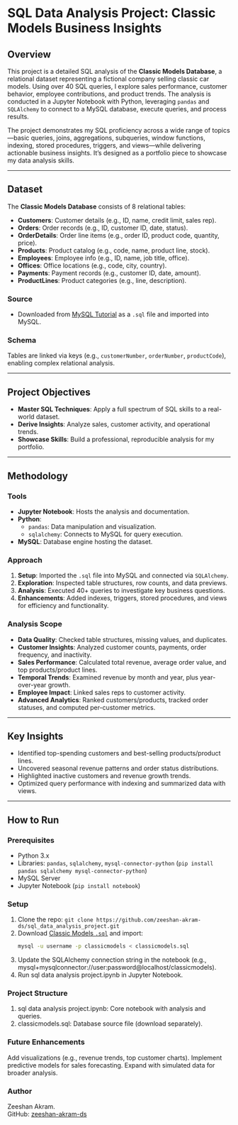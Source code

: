 # SQL Data Analysis Project: Classic Models Business Insights

## Overview
This project is a detailed SQL analysis of the **Classic Models Database**, a relational dataset representing a fictional company selling classic car models. Using over 40 SQL queries, I explore sales performance, customer behavior, employee contributions, and product trends. The analysis is conducted in a Jupyter Notebook with Python, leveraging `pandas` and `SQLAlchemy` to connect to a MySQL database, execute queries, and process results.

The project demonstrates my SQL proficiency across a wide range of topics—basic queries, joins, aggregations, subqueries, window functions, indexing, stored procedures, triggers, and views—while delivering actionable business insights. It’s designed as a portfolio piece to showcase my data analysis skills.

---

## Dataset
The **Classic Models Database** consists of 8 relational tables:
- **Customers**: Customer details (e.g., ID, name, credit limit, sales rep).
- **Orders**: Order records (e.g., ID, customer ID, date, status).
- **OrderDetails**: Order line items (e.g., order ID, product code, quantity, price).
- **Products**: Product catalog (e.g., code, name, product line, stock).
- **Employees**: Employee info (e.g., ID, name, job title, office).
- **Offices**: Office locations (e.g., code, city, country).
- **Payments**: Payment records (e.g., customer ID, date, amount).
- **ProductLines**: Product categories (e.g., line, description).

### Source
- Downloaded from [MySQL Tutorial](https://www.mysqltutorial.org/mysql-sample-database.aspx) as a `.sql` file and imported into MySQL.

### Schema
Tables are linked via keys (e.g., `customerNumber`, `orderNumber`, `productCode`), enabling complex relational analysis.

---

## Project Objectives
- **Master SQL Techniques**: Apply a full spectrum of SQL skills to a real-world dataset.
- **Derive Insights**: Analyze sales, customer activity, and operational trends.
- **Showcase Skills**: Build a professional, reproducible analysis for my portfolio.

---

## Methodology
### Tools
- **Jupyter Notebook**: Hosts the analysis and documentation.
- **Python**:
  - `pandas`: Data manipulation and visualization.
  - `sqlalchemy`: Connects to MySQL for query execution.
- **MySQL**: Database engine hosting the dataset.

### Approach
1. **Setup**: Imported the `.sql` file into MySQL and connected via `SQLAlchemy`.
2. **Exploration**: Inspected table structures, row counts, and data previews.
3. **Analysis**: Executed 40+ queries to investigate key business questions.
4. **Enhancements**: Added indexes, triggers, stored procedures, and views for efficiency and functionality.

### Analysis Scope
- **Data Quality**: Checked table structures, missing values, and duplicates.
- **Customer Insights**: Analyzed customer counts, payments, order frequency, and inactivity.
- **Sales Performance**: Calculated total revenue, average order value, and top products/product lines.
- **Temporal Trends**: Examined revenue by month and year, plus year-over-year growth.
- **Employee Impact**: Linked sales reps to customer activity.
- **Advanced Analytics**: Ranked customers/products, tracked order statuses, and computed per-customer metrics.

---

## Key Insights
- Identified top-spending customers and best-selling products/product lines.
- Uncovered seasonal revenue patterns and order status distributions.
- Highlighted inactive customers and revenue growth trends.
- Optimized query performance with indexing and summarized data with views.

---

## How to Run
### Prerequisites
- Python 3.x
- Libraries: `pandas`, `sqlalchemy`, `mysql-connector-python` (`pip install pandas sqlalchemy mysql-connector-python`)
- MySQL Server
- Jupyter Notebook (`pip install notebook`)

### Setup
1. Clone the repo: `git clone https://github.com/zeeshan-akram-ds/sql_data_analysis_project.git`
2. Download [Classic Models `.sql`](https://www.mysqltutorial.org/mysql-sample-database.aspx) and import:
   ```bash
   mysql -u username -p classicmodels < classicmodels.sql
3. Update the SQLAlchemy connection string in the notebook (e.g., mysql+mysqlconnector://user:password@localhost/classicmodels).
4. Run sql data analysis project.ipynb in Jupyter Notebook.
### Project Structure
1. sql data analysis project.ipynb: Core notebook with analysis and queries.
2. classicmodels.sql: Database source file (download separately).
### Future Enhancements
  Add visualizations (e.g., revenue trends, top customer charts).
  Implement predictive models for sales forecasting.
  Expand with simulated data for broader analysis.
### Author
Zeeshan Akram.  
GitHub: [zeeshan-akram-ds](https://github.com/zeeshan-akram-ds/sql_data_analysis_project)

